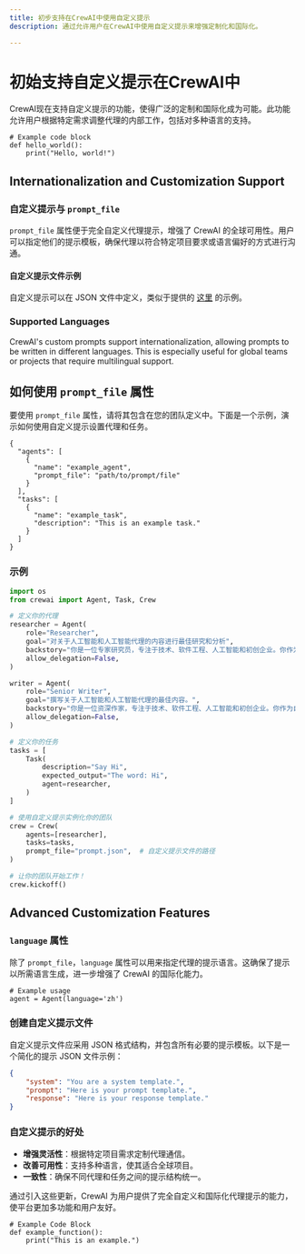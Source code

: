 ```yaml
---
title: 初步支持在CrewAI中使用自定义提示
description: 通过允许用户在CrewAI中使用自定义提示来增强定制化和国际化。

---
```


# 初始支持自定义提示在CrewAI中

CrewAI现在支持自定义提示的功能，使得广泛的定制和国际化成为可能。此功能允许用户根据特定需求调整代理的内部工作，包括对多种语言的支持。

```
# Example code block
def hello_world():
    print("Hello, world!")
```

## Internationalization and Customization Support

### 自定义提示与 `prompt_file`

`prompt_file` 属性便于完全自定义代理提示，增强了 CrewAI 的全球可用性。用户可以指定他们的提示模板，确保代理以符合特定项目要求或语言偏好的方式进行沟通。

#### 自定义提示文件示例

自定义提示可以在 JSON 文件中定义，类似于提供的 [这里](https://github.com/joaomdmoura/crewAI/blob/main/src/crewai/translations/en.json) 的示例。

### Supported Languages

CrewAI's custom prompts support internationalization, allowing prompts to be written in different languages. This is especially useful for global teams or projects that require multilingual support.

## 如何使用 `prompt_file` 属性

要使用 `prompt_file` 属性，请将其包含在您的团队定义中。下面是一个示例，演示如何使用自定义提示设置代理和任务。

```
{
  "agents": [
    {
      "name": "example_agent",
      "prompt_file": "path/to/prompt/file"
    }
  ],
  "tasks": [
    {
      "name": "example_task",
      "description": "This is an example task."
    }
  ]
}
```

### 示例

```python
import os
from crewai import Agent, Task, Crew

# 定义你的代理
researcher = Agent(
    role="Researcher",
    goal="对关于人工智能和人工智能代理的内容进行最佳研究和分析",
    backstory="你是一位专家研究员，专注于技术、软件工程、人工智能和初创企业。你作为自由职业者工作，现在正在为一个新客户进行研究和分析。",
    allow_delegation=False,
)

writer = Agent(
    role="Senior Writer",
    goal="撰写关于人工智能和人工智能代理的最佳内容。",
    backstory="你是一位资深作家，专注于技术、软件工程、人工智能和初创企业。你作为自由职业者工作，现在正在为一个新客户撰写内容。",
    allow_delegation=False,
)

# 定义你的任务
tasks = [
    Task(
        description="Say Hi",
        expected_output="The word: Hi",
        agent=researcher,
    )
]

# 使用自定义提示实例化你的团队
crew = Crew(
    agents=[researcher],
    tasks=tasks,
    prompt_file="prompt.json",  # 自定义提示文件的路径
)

# 让你的团队开始工作！
crew.kickoff()
```

## Advanced Customization Features

### `language` 属性

除了 `prompt_file`，`language` 属性可以用来指定代理的提示语言。这确保了提示以所需语言生成，进一步增强了 CrewAI 的国际化能力。

```
# Example usage
agent = Agent(language='zh')
```

### 创建自定义提示文件

自定义提示文件应采用 JSON 格式结构，并包含所有必要的提示模板。以下是一个简化的提示 JSON 文件示例：

```json
{
    "system": "You are a system template.",
    "prompt": "Here is your prompt template.",
    "response": "Here is your response template."
}
```

### 自定义提示的好处

- **增强灵活性**：根据特定项目需求定制代理通信。
- **改善可用性**：支持多种语言，使其适合全球项目。
- **一致性**：确保不同代理和任务之间的提示结构统一。

通过引入这些更新，CrewAI 为用户提供了完全自定义和国际化代理提示的能力，使平台更加多功能和用户友好。

```
# Example Code Block
def example_function():
    print("This is an example.")
```